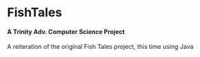 # FishTales

#### A Trinity Adv. Computer Science Project

A reiteration of the original Fish Tales project, this time using Java
